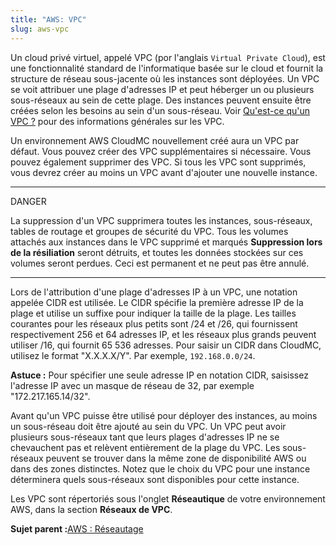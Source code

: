 ```yaml
---
title: "AWS: VPC"
slug: aws-vpc
---
```



Un cloud privé virtuel, appelé VPC (por l'anglais `Virtual Private Cloud`), est une fonctionnalité standard de l'informatique basée sur le cloud et fournit la structure de réseau sous-jacente où les instances sont déployées. Un VPC se voit attribuer une plage d'adresses IP et peut héberger un ou plusieurs sous-réseaux au sein de cette plage. Des instances peuvent ensuite être créées selon les besoins au sein d'un sous-réseau. Voir [Qu'est-ce qu'un VPC ?](../cloudstack-compute-service/what-is-a-vpc.md) pour des informations générales sur les VPC.

Un environnement AWS CloudMC nouvellement créé aura un VPC par défaut. Vous pouvez créer des VPC supplémentaires si nécessaire. Vous pouvez également supprimer des VPC. Si tous les VPC sont supprimés, vous devrez créer au moins un VPC avant d'ajouter une nouvelle instance.

<hr>
DANGER

La suppression d'un VPC supprimera toutes les instances, sous-réseaux, tables de routage et groupes de sécurité du VPC. Tous les volumes attachés aux instances dans le VPC supprimé et marqués **Suppression lors de la résiliation** seront détruits, et toutes les données stockées sur ces volumes seront perdues. Ceci est permanent et ne peut pas être annulé.
<hr>

Lors de l'attribution d'une plage d'adresses IP à un VPC, une notation appelée CIDR est utilisée. Le CIDR spécifie la première adresse IP de la plage et utilise un suffixe pour indiquer la taille de la plage. Les tailles courantes pour les réseaux plus petits sont /24 et /26, qui fournissent respectivement 256 et 64 adresses IP, et les réseaux plus grands peuvent utiliser /16, qui fournit 65 536 adresses. Pour saisir un CIDR dans CloudMC, utilisez le format "X.X.X.X/Y". Par exemple, `192.168.0.0/24`.

**Astuce :** Pour spécifier une seule adresse IP en notation CIDR, saisissez l'adresse IP avec un masque de réseau de 32, par exemple "172.217.165.14/32".

Avant qu'un VPC puisse être utilisé pour déployer des instances, au moins un sous-réseau doit être ajouté au sein du VPC. Un VPC peut avoir plusieurs sous-réseaux tant que leurs plages d'adresses IP ne se chevauchent pas et relèvent entièrement de la plage du VPC. Les sous-réseaux peuvent se trouver dans la même zone de disponibilité AWS ou dans des zones distinctes. Notez que le choix du VPC pour une instance déterminera quels sous-réseaux sont disponibles pour cette instance.

Les VPC sont répertoriés sous l'onglet **Réseautique** de votre environnement AWS, dans la section **Réseaux de VPC**.

**Sujet parent :**[AWS : Réseautage](aws-networking.md)


